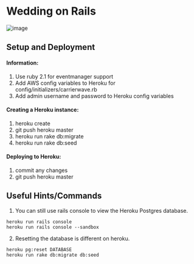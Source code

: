 # Wedding on Rails

![image](https://raw.githubusercontent.com/klinker24/wedding-on-rails/master/header_image.png)

## Setup and Deployment

#### Information:
1. Use ruby 2.1 for eventmanager support
2. Add AWS config variables to Heroku for config/initializers/carrierwave.rb
3. Add admin username and password to Heroku config variables


#### Creating a Heroku instance:
1. heroku create
2. git push heroku master
3. heroku run rake db:migrate
4. heroku run rake db:seed


#### Deploying to Heroku:
1. commit any changes
2. git push heroku master


## Useful Hints/Commands
1. You can still use rails console to view the Heroku Postgres database.

```
heroku run rails console
heroku run rails console --sandbox
```

2. Resetting the database is different on heroku.

```
heroku pg:reset DATABASE
heroku run rake db:migrate db:seed
```